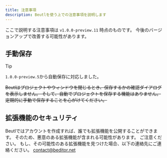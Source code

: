 ```yaml
---
title: 注意事項
description: Beutlを使う上での注意事項を説明します
---
```


ここで説明する注意事項は `v1.0.0-preview.11` 時点のものです。
今後のバージョンアップで改善する可能性があります。

## 手動保存
> [!TIP]
> `1.0.0-preview.5`から自動保存に対応しました。

~~Beutlはプロジェクトやウィンドウを閉じるとき、保存するかの確認ダイアログを表示しません。
そして、自動でプロジェクトを保存する機能はありません。
定期的に手動で保存することを心がけてください。~~

## 拡張機能のセキュリティ
Beutlではアカウントを作成すれば、誰でも拡張機能を公開することができます。
そのため、悪意のある拡張機能が含まれる可能性があります。
ご注意ください。
もし、その可能性のある拡張機能を見つけた場合、以下の連絡先にご連絡ください。
contact@beditor.net